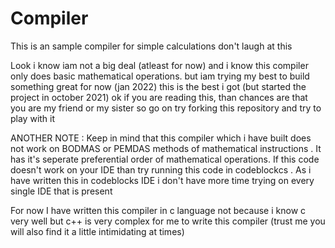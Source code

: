 # Compiler
This is an sample compiler for simple calculations don't laugh at this 


Look i know iam not a big deal (atleast for now) and i know this compiler only does basic mathematical operations. 
but iam trying my best to build something great 
for now (jan 2022) this is the best i got (but started the project in october 2021)
ok if you are reading this, than chances are that you are my friend or my sister 
so go on try forking this repository and try to play with it 

ANOTHER NOTE :
           Keep in mind that this compiler which i have built does not work on BODMAS or PEMDAS methods of mathematical instructions .
           It has it's seperate preferential order of mathematical operations. 
           If this code doesn't work on your IDE than try running this code in codeblockcs .
           As i have written this in codeblocks IDE i don't have more time trying on every single IDE that is present 


For now I have written this compiler in c language not because i know c very well but c++ is very complex for me to write this compiler
(trust me you will also find it a little intimidating at times)
